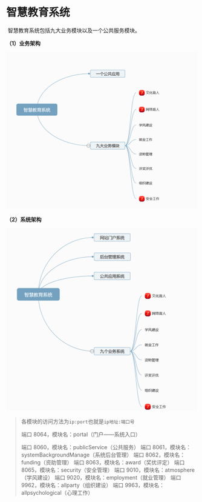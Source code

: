 #  智慧教育系统

​		智慧教育系统包括九大业务模块以及一个公共服务模块。

**（1）业务架构**

<img src="https://raw.githubusercontent.com/she1110/typora-/master/image-20240820193739616.png" alt="image-20240820193739616" style="zoom:50%;" />

**（2）系统架构**

<img src="https://raw.githubusercontent.com/she1110/typora-/master/image-20240820194030616.png" alt="image-20240820194030616" style="zoom:50%;" />







> 各模块的访问方法为`ip:port`也就是`ip地址:端口号`
>
> 端口 8064，模块名：portal（门户——系统入口）
>
> 端口 8060，模块名：publicService（公共服务）
> 端口 8061，模块名：systemBackgroundManage（系统后台管理）
> 端口 8062，模块名：funding（资助管理）
> 端口 8063，模块名：award（奖优评定）
> 端口 8065，模块名：security（安全管理）
> 端口 9010，模块名：atmosphere（学风建设）
> 端口 9020，模块名：employment（就业管理）
> 端口 9962，模块名：allparty（组织建设）
> 端口 9963，模块名：allpsychological（心理工作）













































